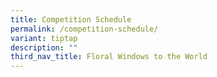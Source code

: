 ```yaml
---
title: Competition Schedule
permalink: /competition-schedule/
variant: tiptap
description: ""
third_nav_title: Floral Windows to the World
---
```

